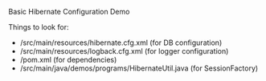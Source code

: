 Basic Hibernate Configuration Demo

Things to look for:

* /src/main/resources/hibernate.cfg.xml (for DB configuration)
* /src/main/resources/logback.cfg.xml (for logger configuration)
* /pom.xml (for dependencies)
* /src/main/java/demos/programs/HibernateUtil.java (for SessionFactory)


